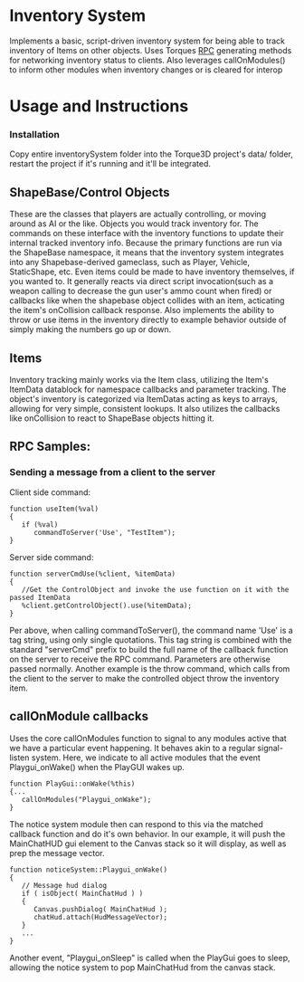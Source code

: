 # Inventory System
Implements a basic, script-driven inventory system for being able to track inventory of Items on other objects.
Uses Torques [RPC](https://www.techtarget.com/searchapparchitecture/definition/Remote-Procedure-Call-RPC) generating methods for networking inventory status to clients.
Also leverages callOnModules() to inform other modules when inventory changes or is cleared for interop
 
# Usage and Instructions
### Installation
Copy entire inventorySystem folder into the Torque3D project's data/ folder, restart the project if it's running and it'll be integrated.

## ShapeBase/Control Objects
These are the classes that players are actually controlling, or moving around as AI or the like. Objects you would track inventory for. The commands on these interface with the inventory functions to update their internal tracked inventory info. Because the primary functions are run via the ShapeBase namespace, it means that the inventory system integrates into any Shapebase-derived gameclass, such as Player, Vehicle, StaticShape, etc. Even items could be made to have inventory themselves, if you wanted to.
It generally reacts via direct script invocation(such as a weapon calling to decrease the gun user's ammo count when fired) or callbacks like when the shapebase object
collides with an item, acticating the item's onCollision callback response.
Also implements the ability to throw or use items in the inventory directly to example behavior outside of simply making the numbers go up or down.

## Items
Inventory tracking mainly works via the Item class, utilizing the Item's ItemData datablock for namespace callbacks and parameter
tracking. The object's inventory is categorized via ItemDatas acting as keys to arrays, allowing for very simple, consistent lookups. It also utilizes the callbacks
like onCollision to react to ShapeBase objects hitting it. 

## RPC Samples:
### Sending a message from a client to the server
Client side command:
```
function useItem(%val)
{
   if (%val)
      commandToServer('Use', "TestItem");
}
```

Server side command:
```
function serverCmdUse(%client, %itemData)
{
   //Get the ControlObject and invoke the use function on it with the passed ItemData
   %client.getControlObject().use(%itemData);
}
```

Per above, when calling commandToServer(), the command name 'Use' is a tag string, using only single quotations.
This tag string is combined with the standard "serverCmd" prefix to build the full name of the callback function on the server to receive the RPC command.
Parameters are otherwise passed normally. Another example is the throw command, which calls from the client to the server to make the controlled object throw the inventory item.

## callOnModule callbacks
Uses the core callOnModules function to signal to any modules active that we have a particular event happening. It behaves akin to a regular signal-listen system.
Here, we indicate to all active modules that the event Playgui_onWake() when the PlayGUI wakes up.

```
function PlayGui::onWake(%this)
{...
   callOnModules("Playgui_onWake");
}
```

The notice system module then can respond to this via the matched callback function and do it's own behavior.
In our example, it will push the MainChatHUD gui element to the Canvas stack so it will display, as well as prep the message vector.
```
function noticeSystem::Playgui_onWake()
{
   // Message hud dialog
   if ( isObject( MainChatHud ) )
   {
      Canvas.pushDialog( MainChatHud );
      chatHud.attach(HudMessageVector);
   }
   ...
}
```

Another event, "Playgui_onSleep" is called when the PlayGui goes to sleep, allowing the notice system to pop MainChatHud from the canvas stack.


